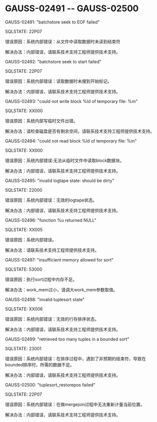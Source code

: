 # GAUSS-02491 -- GAUSS-02500

GAUSS-02491: "batchstore seek to EOF failed"

SQLSTATE: 22P07

错误原因：系统内部错误：从文件中读取数据时未读到结束符

解决办法：内部错误，请联系技术支持工程师提供技术支持。

GAUSS-02492: "batchstore seek to start failed"

SQLSTATE: 22P07

错误原因：系统内部错误：读取数据时未搜到开始标记。

解决办法：内部错误，请联系技术支持工程师提供技术支持。

GAUSS-02493: "could not write block %ld of temporary file: %m"

SQLSTATE: XX000

错误原因：系统内部写临时文件出错。

解决办法：请检查磁盘是否有剩余空间，请联系技术支持工程师提供技术支持。

GAUSS-02494: "could not read block %ld of temporary file: %m"

SQLSTATE: XX000

错误原因：系统内部错误:无法从临时文件中读取block数据块。

解决办法：内部错误，请联系技术支持工程师提供技术支持。

GAUSS-02495: "invalid logtape state: should be dirty"

SQLSTATE: 22000

错误原因：系统内部错误：无效的logtape状态。

解决办法：内部错误，请联系技术支持工程师提供技术支持。

GAUSS-02496: "function %u returned NULL"

SQLSTATE: XX005

错误原因：系统内部错误。

解决办法：请联系技术支持工程师提供技术支持。

GAUSS-02497: "insufficient memory allowed for sort"

SQLSTATE: 53000

错误原因：执行sort过程中内存不足。

解决办法：work\_mem过小，请调大work\_mem参数取值。

GAUSS-02498: "invalid tuplesort state"

SQLSTATE: XX006

错误原因：系统内部错误：无效的行存排序状态。

解决办法：内部错误，请联系技术支持工程师提供技术支持。

GAUSS-02499: "retrieved too many tuples in a bounded sort"

SQLSTATE: 23001

错误原因：系统内部错误：在排序过程中，遇到了非预期的结束符，导致在bounded排序时，所需的数据不足。

解决办法：内部错误，请联系技术支持工程师提供技术支持。

GAUSS-02500: "tuplesort\_restorepos failed"

SQLSTATE: 22P07

错误原因：系统内部错误：在做mergejoin过程中无法重新计量当前位置。

解决办法：内部错误，请联系技术支持工程师提供技术支持。
